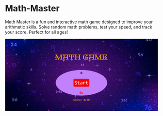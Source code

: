 # Math-Master
Math Master is a fun and interactive math game designed to improve your arithmetic skills. Solve random math problems, test your speed, and track your score. Perfect for all ages! <br>

<img src="mathmas1.jpeg">
